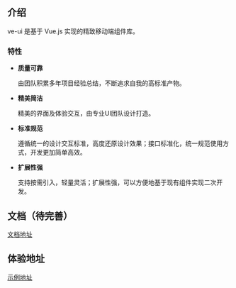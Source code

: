 
## 介绍

ve-ui 是基于 Vue.js 实现的精致移动端组件库。

### 特性

- **质量可靠**

   由团队积累多年项目经验总结，不断追求自我的高标准产物。

- **精美简洁**

   精美的界面及体验交互，由专业UI团队设计打造。

- **标准规范**

  遵循统一的设计交互标准，高度还原设计效果；接口标准化，统一规范使用方式，开发更加简单高效。

- **扩展性强**

  支持按需引入，轻量灵活；扩展性强，可以方便地基于现有组件实现二次开发。


## 文档（待完善）
<a target="_blank" href="https://dyq086.github.io/ve-ui/docs/#/introduction">文档地址</a>

## 体验地址
<a target="_blank" href="https://dyq086.github.io/ve-ui/docs/example/#/">示例地址</a>


